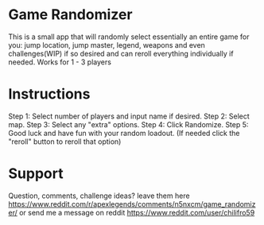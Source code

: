 # Game Randomizer

This is a small app that will randomly select essentially an entire game for you: jump location, jump master, 
legend, weapons and even challenges(WIP) if so desired and can reroll everything individually if needed. Works for 1 - 3 players 


# Instructions
Step 1: Select number of players and input name if desired.
Step 2: Select map.
Step 3: Select any "extra" options.
Step 4: Click Randomize.
Step 5: Good luck and have fun with your random loadout.
(If needed click the "reroll" button to reroll that option)


# Support
Question, comments, challenge ideas?
leave them here https://www.reddit.com/r/apexlegends/comments/n5nxcm/game_randomizer/
or send me a message on reddit https://www.reddit.com/user/chilifro59

